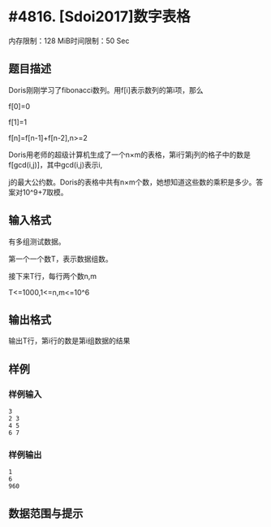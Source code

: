 # #4816. [Sdoi2017]数字表格

内存限制：128 MiB时间限制：50 Sec

## 题目描述

Doris刚刚学习了fibonacci数列。用f[i]表示数列的第i项，那么

f[0]=0

f[1]=1

f[n]=f[n-1]+f[n-2],n>=2

Doris用老师的超级计算机生成了一个n&times;m的表格，第i行第j列的格子中的数是f[gcd(i,j)]，其中gcd(i,j)表示i,

j的最大公约数。Doris的表格中共有n&times;m个数，她想知道这些数的乘积是多少。答案对10^9+7取模。

## 输入格式

有多组测试数据。

第一个一个数T，表示数据组数。

接下来T行，每行两个数n,m

T<=1000,1<=n,m<=10^6

## 输出格式

输出T行，第i行的数是第i组数据的结果

## 样例

### 样例输入

    
    3
    2 3
    4 5
    6 7
    
    

### 样例输出

    
    1
    6
    960
    

## 数据范围与提示
